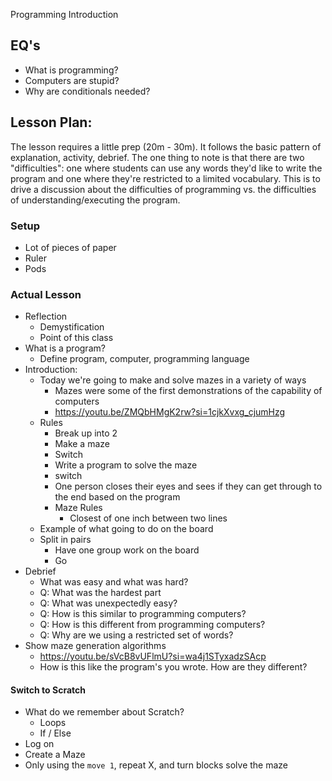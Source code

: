 Programming Introduction

## EQ's

- What is programming?
- Computers are stupid?
- Why are conditionals needed?

## Lesson Plan:

The lesson requires a little prep (20m - 30m). It follows the basic pattern of
explanation, activity, debrief. The one thing to note is that there are two
"difficulties": one where students can use any words they'd like to write the
program and one where they're restricted to a limited vocabulary. This is to
drive a discussion about the difficulties of programming vs. the difficulties
of understanding/executing the program.

### Setup

- Lot of pieces of paper
- Ruler
- Pods

### Actual Lesson

- Reflection
    - Demystification
    - Point of this class
- What is a program?
    - Define program, computer, programming language
- Introduction:
    - Today we're going to make and solve mazes in a variety of ways
        - Mazes were some of the first demonstrations of the capability of computers
        - https://youtu.be/ZMQbHMgK2rw?si=1cjkXvxg_cjumHzg
    - Rules
        - Break up into 2
        - Make a maze
        - Switch
        - Write a program to solve the maze
        - switch
        - One person closes their eyes and sees if they can get through to the
          end based on the program
        - Maze Rules
            - Closest of one inch between two lines
    - Example of what going to do on the board
    - Split in pairs
        - Have one group work on the board
        - Go
- Debrief
    - What was easy and what was hard?
    - Q: What was the hardest part
    - Q: What was unexpectedly easy?
    - Q: How is this similar to programming computers?
    - Q: How is this different from programming computers?
    - Q: Why are we using a restricted set of words?
- Show maze generation algorithms
    - https://youtu.be/sVcB8vUFlmU?si=wa4j1STyxadzSAcp
    - How is this like the program's you wrote. How are they different?

#### Switch to Scratch

- What do we remember about Scratch?
    - Loops
    - If / Else
- Log on
- Create a Maze
- Only using the `move 1`, repeat X, and turn blocks solve the maze

